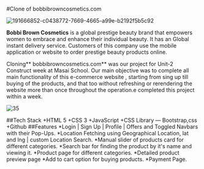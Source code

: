 #Clone of bobbibrowncosmetics.com

![191666852-c0438772-7669-4665-a99e-b2192f5b5c92](https://github.com/mayurMCA/project/assets/124878085/eb8d2497-a5b0-4bc7-90fb-e81371caad63)

**Bobbi Brown Cosmetics** is a global prestige beauty brand that empowers women to embrace and enhance their individual beauty. It has an Global instant delivery service. Customers of this company use the mobile application or website to order prestige beauty products online.

Cloning** bobbibrowncosmetics.com** was our project for Unit-2 Construct week at Masai School. Our main objective was to complete all main functionality of this e-commerce website , starting from sing up till buying of the products, and that too without refreshing or rerendering the website more than once throughout the operation.e completed this project within a week.

![35](https://github.com/mayurMCA/project/assets/124878085/b5d47764-f8c5-4650-85f3-c6c48b6803e9)

##Tech Stack
+HTML 5
+CSS 3
+JavaScript
+CSS Library — Bootstrap,css
+Github
##Features
*Login | Sign Up | Profile | Offers and Toggled Navbars with their Pop-Ups.
*Location Fetching using Geographical Location, lat and lng | custom Location Search.
*Manual slider of products card for different categories.
*Search bar for finding the product by it's name and viewing it.
*Product page for different categories.
*Detailed product preview page
*Add to cart option for buying products.
*Payment Page.
